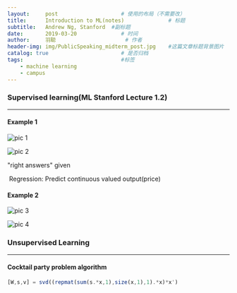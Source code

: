 ```yaml
---
layout:     post                    # 使用的布局（不需要改）
title:      Introduction to ML(notes)              # 标题 
subtitle:   Andrew Ng, Stanford  #副标题
date:       2019-03-20              # 时间
author:     羽聪                      # 作者
header-img: img/PublicSpeaking_midterm_post.jpg    #这篇文章标题背景图片
catalog: true                       # 是否归档
tags:                               #标签
    - machine learning
    - campus
---
```


### Supervised learning(ML Stanford Lecture 1.2)

---
#### Example 1

![pic 1](https://github.com/cheeseburg/cheeseburg.github.io/tree/master/ML_img/1553062754689.png)

![pic 2](https://github.com/cheeseburg/cheeseburg.github.io/tree/master/ML_img/1553062819359.png)

"right answers" given

​	Regression: Predict continuous valued output(price)

#### Example 2

![pic 3](https://github.com/cheeseburg/cheeseburg.github.io/tree/master/ML_img/1553063006612.png)

![pic 4](https://github.com/cheeseburg/cheeseburg.github.io/tree/master/ML_img/1553063295981.png)

### Unsupervised Learning

---

#### Cocktail party problem algorithm

```octave
[W,s,v] = svd((repmat(sum(s.*x,1),size(x,1),1).*x)*x')
```
